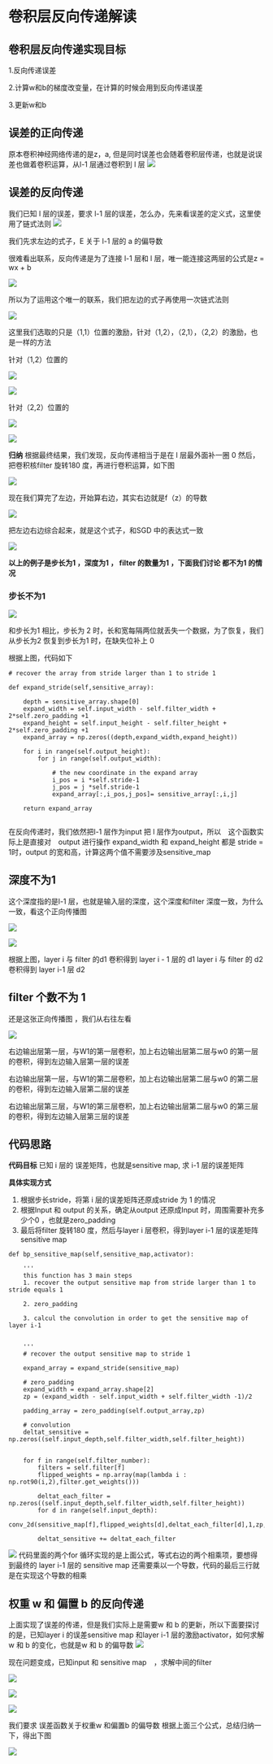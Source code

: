 # 卷积层反向传递解读

## 卷积层反向传递实现目标

1.反向传递误差

2.计算w和b的梯度改变量，在计算的时候会用到反向传递误差

3.更新w和b


## 误差的正向传递
原本卷积神经网络传递的是z，a, 但是同时误差也会随着卷积层传递，也就是说误差也做着卷积运算，从l-1 层通过卷积到 l 层
![](https://github.com/WuFan1992/CNN-Convolutional-Neural-Network/blob/master/convolution%20layer/image-convolution%20layer/14.png)


## 误差的反向传递
我们已知 l 层的误差，要求 l-1 层的误差，怎么办，先来看误差的定义式，这里使用了链式法则
![](https://github.com/WuFan1992/CNN-Convolutional-Neural-Network/blob/master/convolution%20layer/image-convolution%20layer/16.PNG)

我们先求左边的式子，E 关于 l-1 层的 a 的偏导数

很难看出联系，反向传递是为了连接 l-1 层和 l 层，唯一能连接这两层的公式是z = wx + b

![](https://github.com/WuFan1992/CNN-Convolutional-Neural-Network/blob/master/convolution%20layer/image-convolution%20layer/17.PNG)

所以为了运用这个唯一的联系，我们把左边的式子再使用一次链式法则

![](https://github.com/WuFan1992/CNN-Convolutional-Neural-Network/blob/master/convolution%20layer/image-convolution%20layer/18.PNG)

这里我们选取的只是（1,1）位置的激励，针对（1,2），（2,1），（2,2）的激励，也是一样的方法

针对（1,2）位置的

![](https://github.com/WuFan1992/CNN-Convolutional-Neural-Network/blob/master/convolution%20layer/image-convolution%20layer/19.PNG)

![](https://github.com/WuFan1992/CNN-Convolutional-Neural-Network/blob/master/convolution%20layer/image-convolution%20layer/20.PNG)

针对（2,2）位置的


![](https://github.com/WuFan1992/CNN-Convolutional-Neural-Network/blob/master/convolution%20layer/image-convolution%20layer/21.PNG)

![](https://github.com/WuFan1992/CNN-Convolutional-Neural-Network/blob/master/convolution%20layer/image-convolution%20layer/22.PNG)


**归纳**
根据最终结果，我们发现，反向传递相当于是在 l 层最外面补一圈 0 然后， 把卷积核filter 旋转180 度，再进行卷积运算，如下图

![](https://github.com/WuFan1992/CNN-Convolutional-Neural-Network/blob/master/convolution%20layer/image-convolution%20layer/23.png)

现在我们算完了左边，开始算右边，其实右边就是f（z）的导数

![](https://github.com/WuFan1992/CNN-Convolutional-Neural-Network/blob/master/convolution%20layer/image-convolution%20layer/25.PNG)

把左边右边综合起来，就是这个式子，和SGD 中的表达式一致

![](https://github.com/WuFan1992/CNN-Convolutional-Neural-Network/blob/master/convolution%20layer/image-convolution%20layer/26.PNG)

**以上的例子是步长为1 ，深度为1 ， filter 的数量为1 ，下面我们讨论 都不为1 的情况**


### 步长不为1

![](https://github.com/WuFan1992/CNN-Convolutional-Neural-Network/blob/master/convolution%20layer/image-convolution%20layer/27.png)

和步长为1 相比，步长为 2 时，长和宽每隔两位就丢失一个数据，为了恢复，我们从步长为2 恢复到步长为1 时，在缺失位补上 0

根据上图，代码如下

```
# recover the array from stride larger than 1 to stride 1

def expand_stride(self,sensitive_array):

    depth = sensitive_array.shape[0]
    expand_width = self.input_width - self.filter_width + 2*self.zero_padding +1
    expand_height = self.input_height - self.filter_height + 2*self.zero_padding +1
    expand_array = np.zeros((depth,expand_width,expand_height))

    for i in range(self.output_height):
        for j in range(self.output_width):

            # the new coordinate in the expand array
            i_pos = i *self.stride-1
            j_pos = j *self.stride-1
            expand_array[:,i_pos,j_pos]= sensitive_array[:,i,j]

    return expand_array
    
 ```
在反向传递时，我们依然把l-1 层作为input 把 l 层作为output，所以　这个函数实际上是直接对　output 进行操作
expand_width 和 expand_height 都是 stride = 1时，output 的宽和高，计算这两个值不需要涉及sensitive_map

## 深度不为1
这个深度指的是l-1 层，也就是输入层的深度，这个深度和filter 深度一致，为什么一致，看这个正向传播图

![](https://github.com/WuFan1992/CNN-Convolutional-Neural-Network/blob/master/convolution%20layer/image-convolution%20layer/matrice1.gif)

![](https://github.com/WuFan1992/CNN-Convolutional-Neural-Network/blob/master/convolution%20layer/image-convolution%20layer/28.png)



根据上图，layer i 与 filter 的d1 卷积得到 layer i - 1 层的 d1
layer i 与 filter 的 d2 卷积得到 layer i-1 层 d2 



## filter 个数不为 1


还是这张正向传播图 ，我们从右往左看

![](https://github.com/WuFan1992/CNN-Convolutional-Neural-Network/blob/master/convolution%20layer/image-convolution%20layer/matrice1.gif)

右边输出层第一层，与W1的第一层卷积，加上右边输出层第二层与w0 的第一层的卷积，得到左边输入层第一层的误差

右边输出层第一层，与W1的第二层卷积，加上右边输出层第二层与w0 的第二层的卷积，得到左边输入层第二层的误差

右边输出层第三层，与W1的第三层卷积，加上右边输出层第二层与w0 的第三层的卷积，得到左边输入层第三层的误差

## 代码思路 
**代码目标**
已知 i 层的 误差矩阵，也就是sensitive map, 求 i-1 层的误差矩阵

**具体实现方式**

1. 根据步长stride，将第 i 层的误差矩阵还原成stride 为 1 的情况
2. 根据Input 和 output 的关系，确定从output 还原成Input 时，周围需要补充多少个0 ，也就是zero_padding
3. 最后将filter 旋转180 度，然后与layer i 层卷积，得到layer i-1 层的误差矩阵sensitive map


```
def bp_sensitive_map(self,sensitive_map,activator):

    '''
    this function has 3 main steps
    1. recover the output sensitive map from stride larger than 1 to stride equals 1

    2. zero_padding

    3. calcul the convolution in order to get the sensitive map of layer i-1 


    '''
    # recover the output sensitive map to stride 1

    expand_array = expand_stride(sensitive_map)

    # zero_padding
    expand_width = expand_array.shape[2]
    zp = (expand_width - self.input_width + self.filter_width -1)/2

    padding_array = zero_padding(self.output_array,zp)

    # convolution
    deltat_sensitive = np.zeros((self.input_depth,self.filter_width,self.filter_height))
    

    for f in range(self.filter_number):
        filters = self.filter[f]
        flipped_weights = np.array(map(lambda i : np.rot90(i,2),filter.get_weights()))
        
        deltat_each_filter = np.zeros((self.input_depth,self.filter_width,self.filter_height))
        for d in range(self.input_depth):
            conv_2d(sensitive_map[f],flipped_weights[d],deltat_each_filter[d],1,zp,self.bias)

        deltat_sensitive += deltat_each_filter
```

![](https://github.com/WuFan1992/CNN-Convolutional-Neural-Network/blob/master/convolution%20layer/image-convolution%20layer/29.PNG)
代码里面的两个for 循环实现的是上面公式，等式右边的两个相乘项，要想得到最终的 layer i-1 层的 sensitive map 还需要乘以一个导数，代码的最后三行就是在实现这个导数的相乘


## 权重 w 和 偏置 b 的反向传递

上面实现了误差的传递，但是我们实际上是需要w 和 b 的更新，所以下面要探讨的是，已知layer i 的误差sensitive map 和layer i-1 层的激励activator，如何求解w 和 b 的变化，也就是w 和 b 的偏导数
![](https://github.com/WuFan1992/CNN-Convolutional-Neural-Network/blob/master/convolution%20layer/image-convolution%20layer/30.png)

现在问题变成，已知input 和 sensitive map　，求解中间的filter

![](https://github.com/WuFan1992/CNN-Convolutional-Neural-Network/blob/master/convolution%20layer/image-convolution%20layer/31.PNG)

![](https://github.com/WuFan1992/CNN-Convolutional-Neural-Network/blob/master/convolution%20layer/image-convolution%20layer/32.PNG)

![](https://github.com/WuFan1992/CNN-Convolutional-Neural-Network/blob/master/convolution%20layer/image-convolution%20layer/33.PNG)

我们要求 误差函数关于权重w 和偏置b 的偏导数
根据上面三个公式，总结归纳一下，得出下图

![](https://github.com/WuFan1992/CNN-Convolutional-Neural-Network/blob/master/convolution%20layer/image-convolution%20layer/34.png)
